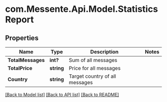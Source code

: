 # com.Messente.Api.Model.StatisticsReport
## Properties

Name | Type | Description | Notes
------------ | ------------- | ------------- | -------------
**TotalMessages** | **int?** | Sum of all messages | 
**TotalPrice** | **string** | Price for all messages | 
**Country** | **string** | Target country of all messages | 

[[Back to Model list]](../README.md#documentation-for-models) [[Back to API list]](../README.md#documentation-for-api-endpoints) [[Back to README]](../README.md)

